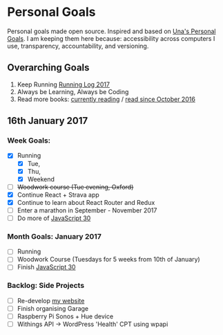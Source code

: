 Personal Goals
==============

Personal goals made open source. Inspired and based on [Una's Personal Goals](https://github.com/una/personal-goals). I am keeping them here because: accessibility across computers I use, transparency, accountability, and versioning.

## Overarching Goals
1. Keep Running [Running Log 2017](/accomplishments/running-2017.md)
2. Always be Learning, Always be Coding
3. Read more books: [currently reading](/books/books-in-progress.md) / [read since October 2016](/books/books-read.md)

## 16th January 2017

### Week Goals:
- [x] Running
  - [x] Tue,
  - [x] Thu,
  - [x] Weekend
- [ ] ~~Woodwork course (Tue evening, Oxford)~~
- [x] Continue React + Strava app
- [x] Continue to learn about React Router and Redux
- [ ] Enter a marathon in September - November 2017
- [ ] Do more of [JavaScript 30](https://javascript30.com/)

### Month Goals: January 2017
- [ ] Running
- [ ] Woodwork Course (Tuesdays for 5 weeks from 10th of January)
- [ ] Finish [JavaScript 30](https://javascript30.com/)

### Backlog: Side Projects
- [ ] Re-develop [my website](https://big-andy.co.uk)
- [ ] Finish organising Garage
- [ ] Raspberry Pi Sonos + Hue device
- [ ] Withings API -> WordPress 'Health' CPT using wpapi
